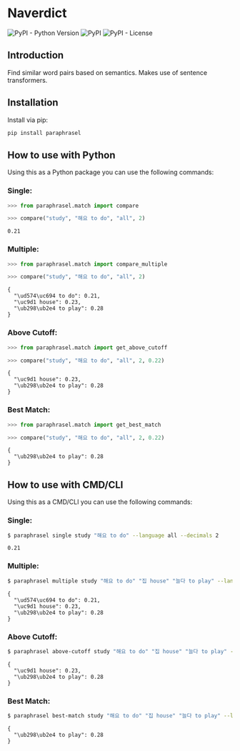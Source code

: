 # Naverdict
![PyPI - Python Version](https://img.shields.io/pypi/pyversions/naverdict)
![PyPI](https://img.shields.io/pypi/v/naverdict)
![PyPI - License](https://img.shields.io/pypi/l/naverdict)

## Introduction

Find similar word pairs based on semantics. Makes use of sentence transformers.

## Installation

Install via pip:

```cmd
pip install paraphrasel
```

## How to use with Python

Using this as a Python package you can use the following commands:

### Single:
```python
>>> from paraphrasel.match import compare

>>> compare("study", "해요 to do", "all", 2)
```
```
0.21
```

### Multiple:
```python
>>> from paraphrasel.match import compare_multiple

>>> compare("study", "해요 to do", "all", 2)
```
```
{
  "\ud574\uc694 to do": 0.21,
  "\uc9d1 house": 0.23,
  "\ub298\ub2e4 to play": 0.28
}
```

### Above Cutoff:
```python
>>> from paraphrasel.match import get_above_cutoff

>>> compare("study", "해요 to do", "all", 2, 0.22)
```
```
{
  "\uc9d1 house": 0.23,
  "\ub298\ub2e4 to play": 0.28
}
```

### Best Match:
```python
>>> from paraphrasel.match import get_best_match

>>> compare("study", "해요 to do", "all", 2, 0.22)
```
```
{
  "\ub298\ub2e4 to play": 0.28
}
```

## How to use with CMD/CLI

Using this as a CMD/CLI you can use the following commands:

### Single:
```bash
$ paraphrasel single study "해요 to do" --language all --decimals 2
```
```
0.21
```

### Multiple:
```bash
$ paraphrasel multiple study "해요 to do" "집 house" "늘다 to play" --language all --decimals 2
```
```
{
  "\ud574\uc694 to do": 0.21,
  "\uc9d1 house": 0.23,
  "\ub298\ub2e4 to play": 0.28
}
```

### Above Cutoff:
```bash
$ paraphrasel above-cutoff study "해요 to do" "집 house" "늘다 to play" --language all --decimals 2 --cutoff 0.22
```
```
{
  "\uc9d1 house": 0.23,
  "\ub298\ub2e4 to play": 0.28
}
```

### Best Match:
```bash
$ paraphrasel best-match study "해요 to do" "집 house" "늘다 to play" --language all --decimals 2 --cutoff 0.2
```
```
{
  "\ub298\ub2e4 to play": 0.28
}
```